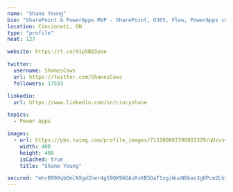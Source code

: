 ```yaml
---
name: "Shane Young"
bio: "SharePoint & PowerApps MVP - SharePoint, O365, Flow, PowerApps consulting? @PowerApps911 | Pure Snark? You found it."
location: Cincinnati, OH
type: "profile"
heat: 127

website: https://t.co/91p5BQ3pUe

twitter:
  username: ShanesCows
  url: https://twitter.com/ShanesCows
  followers: 17593

linkedin:
  url: https://www.linkedin.com/in/cincyshane

topics:
  - Power Apps

images:
  - url: https://pbs.twimg.com/profile_images/713100007398883329/qUzvsvQ3_400x400.jpg
    width: 400
    height: 400
    isCached: true
    title: "Shane Young"

secured: "mhrB990qbOmlNXgd2her4gS9QK96GAuRsKB5OaT1xgiWuoN0bas3gUPcm2Lb1kXJWYV9RrVvStuVdctJauP8Uo4cex5I/rJUYisVYRuohMVMRzAgsOkcJBvQb1LcDkmmj8hrj06qW9jVPnuwvjXKU/3qNChEmgOMRzTx99R+THqTAtC324w5sv6hTp7/u/mAwi1ldD8MFhIBYYe5prAE0cm1QF27i5SrcM8RWcS/St/VCK8A2R76FOHX8USynlNiMp2n1IlY3VvD/+6pZZ/IGjAayKJ/UsAyPygyq8qdoQzw5pC3RR4fsd5DcIYAW5FlDjQzIJQ2kTnT0Pbgs6ZkJty4CeY/O2kvgoIfPctYAT11MhDd1P7TyqP6ABbCVWT+c8kxVHZo75glsyo8bPaf7/QgWcD165Eho1O1Hyu6oWk=;N5RM1UdhFeJFFsdS+7hbrQ=="
---
```


